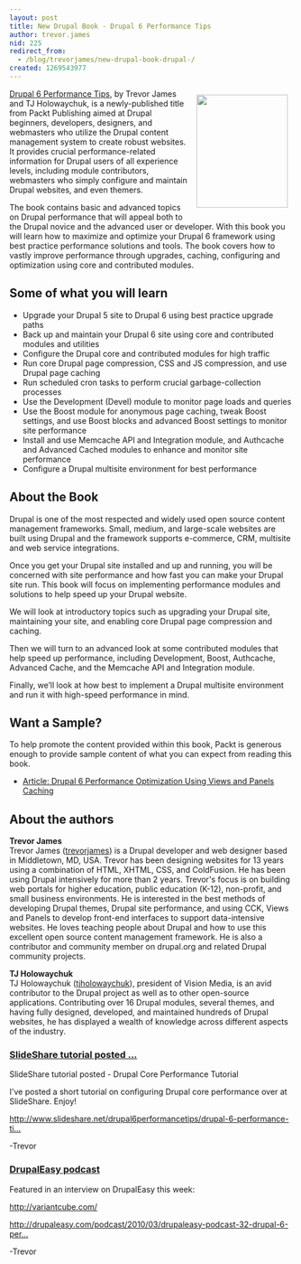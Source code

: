 ```yaml
---
layout: post
title: New Drupal Book - Drupal 6 Performance Tips
author: trevor.james
nid: 225
redirect_from:
  - /blog/trevorjames/new-drupal-book-drupal-/
created: 1269543977
---
```

<p>
	<a href="http://www.packtpub.com/drupal-6-performance-tips-to-maximize-and-optimize-your-framework/book" target="_blank"><img align="right" alt="" height="200" hspace="10" src="http://www.opensourcecatholic.com/sites/opensourcecatholic.com/files/user-uploads/trevor.james/Drupal-6-Performance-Tips.jpg" title="" vspace="10" width="162" /></a><a href="http://www.packtpub.com/drupal-6-performance-tips-to-maximize-and-optimize-your-framework/book">Drupal 6 Performance Tips</a>, by Trevor James and TJ Holowaychuk, is a newly-published title from Packt Publishing aimed at Drupal beginners, developers, designers, and webmasters who utilize the Drupal content management system to create robust websites. It provides crucial performance-related information for Drupal users of all experience levels, including module contributors, webmasters who simply configure and maintain Drupal websites, and even themers.</p>
<p>
	The book contains basic and advanced topics on Drupal performance that will appeal both to the Drupal novice and the advanced user or developer. With this book you will learn how to maximize and optimize your Drupal 6 framework using best practice performance solutions and tools. The book covers how to vastly improve performance through upgrades, caching, configuring and optimization using core and contributed modules.</p>
<h2>
	Some of what you will learn</h2>
<ul>
	<li>
		Upgrade your Drupal 5 site to Drupal 6 using best practice upgrade paths</li>
	<li>
		Back up and maintain your Drupal 6 site using core and contributed modules and utilities</li>
	<li>
		Configure the Drupal core and contributed modules for high traffic</li>
	<li>
		Run core Drupal page compression, CSS and JS compression, and use Drupal page caching</li>
	<li>
		Run scheduled cron tasks to perform crucial garbage-collection processes</li>
	<li>
		Use the Development (Devel) module to monitor page loads and queries</li>
	<li>
		Use the Boost module for anonymous page caching, tweak Boost settings, and use Boost blocks and advanced Boost settings to monitor site performance</li>
	<li>
		Install and use Memcache API and Integration module, and Authcache and Advanced Cached modules to enhance and monitor site performance</li>
	<li>
		Configure a Drupal multisite environment for best performance</li>
</ul>
<h2>
	About the Book</h2>
<p>
	Drupal is one of the most respected and widely used open source content management frameworks. Small, medium, and large-scale websites are built using Drupal and the framework supports e-commerce, CRM, multisite and web service integrations.</p>
<p>
	Once you get your Drupal site installed and up and running, you will be concerned with site performance and how fast you can make your Drupal site run. This book will focus on implementing performance modules and solutions to help speed up your Drupal website.</p>
<p>
	We will look at introductory topics such as upgrading your Drupal site, maintaining your site, and enabling core Drupal page compression and caching.</p>
<p>
	Then we will turn to an advanced look at some contributed modules that help speed up performance, including Development, Boost, Authcache, Advanced Cache, and the Memcache API and Integration module.</p>
<p>
	Finally, we&rsquo;ll look at how best to implement a Drupal multisite environment and run it with high-speed performance in mind.</p>
<h2>
	Want a Sample?</h2>
<p>
	To help promote the content provided within this book, Packt is generous enough to provide sample content of what you can expect from reading this book.</p>
<ul>
	<li>
		<a href="http://www.packtpub.com/article/drupal-6-performance-optimization-using-views-panels-caching">Article: Drupal 6 Performance Optimization Using Views and Panels Caching</a></li>
</ul>
<h2>
	About the authors</h2>
<p>
	<strong>Trevor James</strong><br />
	Trevor James (<a href="http://drupal.org/user/720820">trevorjames</a>) is a Drupal developer and web designer based in Middletown, MD, USA. Trevor has been designing websites for 13 years using a combination of HTML, XHTML, CSS, and ColdFusion. He has been using Drupal intensively for more than 2 years. Trevor&#39;s focus is on building web portals for higher education, public education (K-12), non-profit, and small business environments. He is interested in the best methods of developing Drupal themes, Drupal site performance, and using CCK, Views and Panels to develop front-end interfaces to support data-intensive websites. He loves teaching people about Drupal and how to use this excellent open source content management framework. He is also a contributor and community member on drupal.org and related Drupal community projects.</p>
<p>
	<strong>TJ Holowaychuk</strong><br />
	TJ Holowaychuk (<a href="http://drupal.org/user/78427">tjholowaychuk</a>), president of Vision Media, is an avid contributor to the Drupal project as well as to other open-source applications. Contributing over 16 Drupal modules, several themes, and having fully designed, developed, and maintained hundreds of Drupal websites, he has displayed a wealth of knowledge across different aspects of the industry.</p>
<h3 class="title">
	<a class="active" href="http://drupal.org/node/712514#comment-2696006" target="_blank">SlideShare tutorial posted ...</a></h3>
<div class="content">
	<p>
		SlideShare tutorial posted - Drupal Core Performance Tutorial</p>
	<p>
		I&#39;ve posted a short tutorial on configuring Drupal core performance over at SlideShare. Enjoy!</p>
	<p>
		<a href="http://www.slideshare.net/drupal6performancetips/drupal-6-performance-tips-core-drupal-performance-tutorial" rel="nofollow" target="_blank" title="http://www.slideshare.net/drupal6performancetips/drupal-6-performance-tips-core-drupal-performance-tutorial">http://www.slideshare.net/drupal6performancetips/drupal-6-performance-ti...</a></p>
	<p>
		-Trevor</p>
	<h3 class="title">
		<a class="active" href="http://drupal.org/node/712514#comment-2743290">DrupalEasy podcast</a></h3>
	Featured in an interview on DrupalEasy this week:
	<div class="content">
		<p>
			<a href="http://variantcube.com/" rel="nofollow" target="_blank" title="http://variantcube.com/">http://variantcube.com/</a></p>
		<p>
			<a href="http://drupaleasy.com/podcast/2010/03/drupaleasy-podcast-32-drupal-6-performance-tips-interview" rel="nofollow" target="_blank" title="http://drupaleasy.com/podcast/2010/03/drupaleasy-podcast-32-drupal-6-performance-tips-interview">http://drupaleasy.com/podcast/2010/03/drupaleasy-podcast-32-drupal-6-per...</a></p>
		<p>
			-Trevor</p>
	</div>
	<p>
		&nbsp;</p>
</div>
